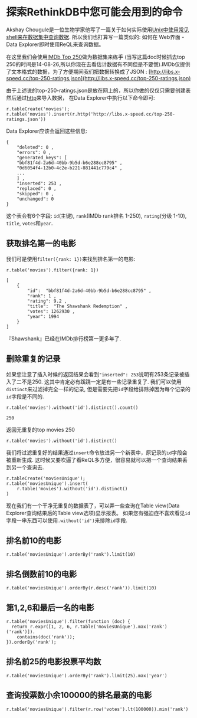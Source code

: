 # 探索RethinkDB中您可能会用到的命令
Akshay Chougule是一位生物学家他写了一篇关于如何实际使用[Unix中使用常见shell来在数据集中查询数据](http://datavu.blogspot.com/2014/08/useful-unix-commands-for-exploring-data.html).
所以我们也打算写一篇类似的: 如何在 Web界面 - Data Explorer即时使用ReQL来查询数据。

在这里我们会使用[IMDb Top 250](http://www.imdb.com/chart/top)做为数据集来练手
(当写这篇doc时候抓去top 250的时间是14-08-26,所以你现在去看估计数据有不同但是不要慌).IMDb仅提供了文本格式的数据，为了方便期间我们把数据转换成了JSON
: [http://libs.x-speed.cc/top-250-ratings.json](http://libs.x-speed.cc/top-250-ratings.json)

由于上述说的top-250-ratings.json是放在网上的，所以你做的仅仅只需要创建表然后通过[http](https://www.rethinkdb.com/docs/http)来导入数据，
在Data Explorer中执行以下命令即可:
```
r.tableCreate('movies');
r.table('movies').insert(r.http('http://libs.x-speed.cc/top-250-ratings.json'))
```
Data Explorer应该会返回这些信息:
```
{
	"deleted": 0 ,
	"errors": 0 ,
	"generated_keys": [
	"bbf81f4d-2a6d-40bb-9b5d-b6e288cc8795" ,
	"0d6054f4-12b0-4c2e-b221-881441c779c4" ,
	...
	] ,
	"inserted": 253 ,
	"replaced": 0 ,
	"skipped": 0 ,
	"unchanged": 0
}
```
这个表会有6个字段: `id`(主键), `rank`(IMDb rank排名 1-250), `rating`(分级 1-10), `title`, `votes`和`year`.

## 获取排名第一的电影
我们可是使用`filter({rank: 1})`来找到排名第一的电影:
```
r.table('movies').filter({rank: 1})

[
	{
		"id":  "bbf81f4d-2a6d-40bb-9b5d-b6e288cc8795" ,
		"rank": 1 ,
		"rating": 9.2 ,
		"title":  "The Shawshank Redemption" ,
		"votes": 1262930 ,
		"year": 1994
	}
]
```
『Shawshank』已经在IMDb排行榜第一更多年了.

## 删除重复的记录
如果您注意了插入时候的返回结果会看到`"inserted": 253`说明有253条记录被插入了二不是250.
这其中肯定必有蹊跷一定是有一些记录重复了. 
我们可以使用`distinct`来过滤掉完全一样的记录, 但是需要先把`id`字段给排除掉因为每个记录的`id`字段是不同的.
```
r.table('movies').without('id').distinct().count()

250
```
返回无重复的top movies 250
```
r.table('movies').without('id').distinct()
```
我们将过滤重复好的结果通过`insert`命令放进另一个新表中，原记录的`id`字段会被重新生成. 
这时候又要吹逼了看ReQL多方便，很容易就可以把一个查询结果丢到另一个查询去.
```
r.tableCreate('moviesUnique');
r.table('moviesUnique').insert(
	r.table('movies').without('id').distinct()
)
```
现在我们有一个干净无重复的数据表了，可以弄一些查询在Table view(Data Explorer查询结果后的Table view选项)显示报表。
如果您有强迫症不喜欢看见`id`字段一串东西可以使用`.without('id')`来排除`id`字段.

## 排名前10的电影
```
r.table('moviesUnique').orderBy('rank').limit(10)
```

## 排名倒数前10的电影
```
r.table('moviesUnique').orderBy(r.desc('rank')).limit(10)
```

## 第1,2,6和最后一名的电影
```
r.table('moviesUnique').filter(function (doc) {
  return r.expr([1, 2, 6, r.table('moviesUnique').max('rank')('rank')]).
    contains(doc('rank'));
}).orderBy('rank');
```

## 排名前25的电影投票平均数
```
r.table('moviesUnique').orderBy('rank').limit(25).max('year')
```

## 查询投票数小余100000的排名最高的电影
```
r.table('moviesUnique').filter(r.row('votes').lt(100000)).min('rank')
```